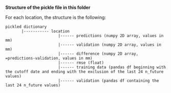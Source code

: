 **Structure of the pickle file in this folder**

For each location, the structure is the following:

```
pickled dictionary
       |----------- location
                       |------ predictions (numpy 2D array, values in mm)
                       |------ validation (numpy 2D array, values in mm)
                       |------ difference (numpy 2D array, =predictions-validation, values in mm)
                       |------ rmse (float)
                       |------ training data (pandas df beginning with the cutoff date and ending with the exclusion of the last 24 n_future values)
                       |------ validation (pandas df containing the last 24 n_future values)
 ```                       
